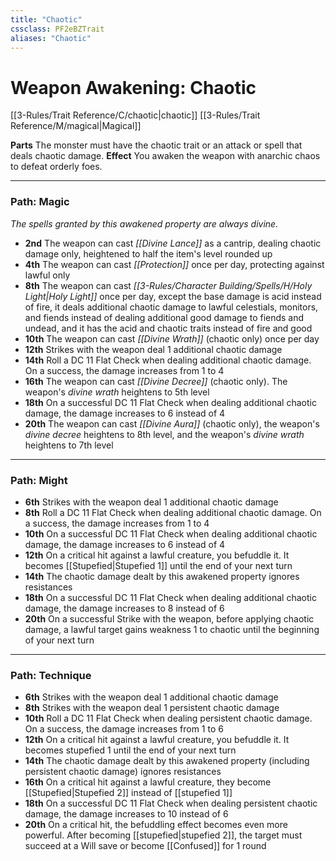 ```yaml
---
title: "Chaotic"
cssclass: PF2eBZTrait
aliases: "Chaotic"
---
```


# Weapon Awakening: Chaotic
[[3-Rules/Trait Reference/C/chaotic|chaotic]]  [[3-Rules/Trait Reference/M/magical|Magical]]

**Parts** The monster must have the chaotic trait or an attack or spell that deals chaotic damage.
**Effect** You awaken the weapon with anarchic chaos to defeat orderly foes.

* * *
### Path: Magic  
*The spells granted by this awakened property are always divine.*

*   **2nd** The weapon can cast _[[Divine Lance]]_ as a cantrip, dealing chaotic damage only, heightened to half the item's level rounded up
*   **4th** The weapon can cast _[[Protection]]_ once per day, protecting against lawful only
*   **8th** The weapon can cast _[[3-Rules/Character Building/Spells/H/Holy Light|Holy Light]]_ once per day, except the base damage is acid instead of fire, it deals additional chaotic damage to lawful celestials, monitors, and fiends instead of dealing additional good damage to fiends and undead, and it has the acid and chaotic traits instead of fire and good
*   **10th** The weapon can cast _[[Divine Wrath]]_ (chaotic only) once per day
*   **12th** Strikes with the weapon deal 1 additional chaotic damage
*   **14th** Roll a DC 11 Flat Check when dealing additional chaotic damage. On a success, the damage increases from 1 to 4
*   **16th** The weapon can cast _[[Divine Decree]]_ (chaotic only). The weapon's _divine wrath_ heightens to 5th level
*   **18th** On a successful DC 11 Flat Check when dealing additional chaotic damage, the damage increases to 6 instead of 4
*   **20th** The weapon can cast _[[Divine Aura]]_ (chaotic only), the weapon's _divine decree_ heightens to 8th level, and the weapon's _divine wrath_ heightens to 7th level

* * *

### Path: Might
*   **6th** Strikes with the weapon deal 1 additional chaotic damage
*   **8th** Roll a DC 11 Flat Check when dealing additional chaotic damage. On a success, the damage increases from 1 to 4
*   **10th** On a successful DC 11 Flat Check when dealing additional chaotic damage, the damage increases to 6 instead of 4
*   **12th** On a critical hit against a lawful creature, you befuddle it. It becomes [[Stupefied|Stupefied 1]] until the end of your next turn
*   **14th** The chaotic damage dealt by this awakened property ignores resistances
*   **18th** On a successful DC 11 Flat Check when dealing additional chaotic damage, the damage increases to 8 instead of 6
*   **20th** On a successful Strike with the weapon, before applying chaotic damage, a lawful target gains weakness 1 to chaotic until the beginning of your next turn

* * *

### Path: Technique
*   **6th** Strikes with the weapon deal 1 additional chaotic damage
*   **8th** Strikes with the weapon deal 1 persistent chaotic damage
*   **10th** Roll a DC 11 Flat Check when dealing persistent chaotic damage. On a success, the damage increases from 1 to 6
*   **12th** On a critical hit against a lawful creature, you befuddle it. It becomes stupefied 1 until the end of your next turn
*   **14th** The chaotic damage dealt by this awakened property (including persistent chaotic damage) ignores resistances
*   **16th** On a critical hit against a lawful creature, they become [[Stupefied|Stupefied 2]] instead of [[stupefied 1]]
*   **18th** On a successful DC 11 Flat Check when dealing persistent chaotic damage, the damage increases to 10 instead of 6
*   **20th** On a critical hit, the befuddling effect becomes even more powerful. After becoming [[stupefied|stupefied 2]], the target must succeed at a Will save or become [[Confused]] for 1 round
